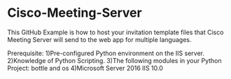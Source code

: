 # Cisco-Meeting-Server

This GitHub Example is how to host your invitation template files that Cisco Meeting Server will send to the web app for multiple languages. 

Prerequisite:
1)Pre-configured Python environment on the IIS server.
2)Knowledge of Python Scripting.
3)The following modules in your Python Project:  bottle and os
4)Microsoft Server 2016 IIS 10.0 

